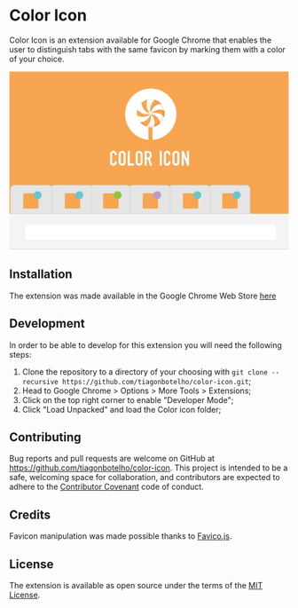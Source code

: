 # Color Icon


Color Icon is an extension available for Google Chrome that enables the user to distinguish tabs 
with the same favicon by marking them with a color of your choice.

![screenshot](https://github.com/tiagonbotelho/color-icon/blob/master/img/main.png?raw=true)

## Installation

The extension was made available in the Google Chrome Web Store [here](http://google.com)

## Development

In order to be able to develop for this extension you will need the following steps:

1. Clone the repository to a directory of your choosing with `git clone --recursive https://github.com/tiagonbotelho/color-icon.git`;
2. Head to Google Chrome > Options > More Tools > Extensions;
3. Click on the top right corner to enable "Developer Mode";
4. Click "Load Unpacked" and load the Color icon folder;

## Contributing

Bug reports and pull requests are welcome on GitHub at https://github.com/tiagonbotelho/color-icon. This project is intended to be a safe, welcoming space for collaboration, and contributors are expected to adhere to the [Contributor Covenant](contributor-covenant.org) code of conduct.


## Credits

Favicon manipulation was made possible thanks to [Favico.js](https://github.com/ejci/favico.js).

## License

The extension is available as open source under the terms of the [MIT License](http://opensource.org/licenses/MIT).
